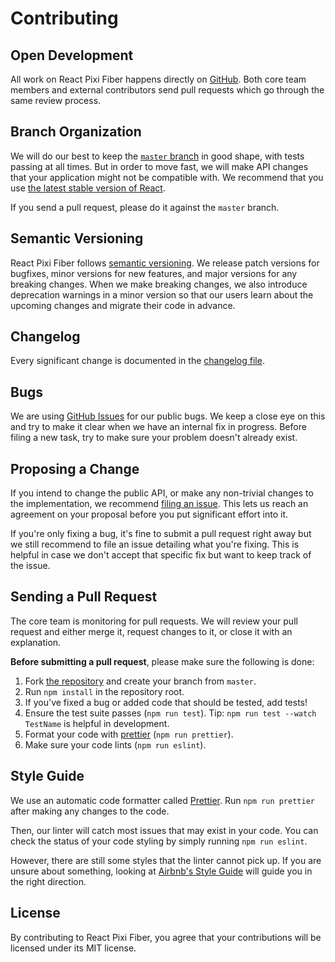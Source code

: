 # Contributing

## Open Development

All work on React Pixi Fiber happens directly on [GitHub](https://github.com/michalochman/react-pixi-fiber). Both core team members and external contributors send pull requests which go through the same review process.


## Branch Organization

We will do our best to keep the [`master` branch](https://github.com/michalochman/react-pixi-fiber/tree/master) in good shape, with tests passing at all times. But in order to move fast, we will make API changes that your application might not be compatible with. We recommend that you use [the latest stable version of React](https://reactjs.org/downloads.html).

If you send a pull request, please do it against the `master` branch.


## Semantic Versioning

React Pixi Fiber follows [semantic versioning](http://semver.org/). We release patch versions for bugfixes, minor versions for new features, and major versions for any breaking changes. When we make breaking changes, we also introduce deprecation warnings in a minor version so that our users learn about the upcoming changes and migrate their code in advance.


## Changelog

Every significant change is documented in the [changelog file](https://github.com/michalochman/react-pixi-fiber/blob/master/CHANGELOG.md).


## Bugs

We are using [GitHub Issues](https://github.com/michalochman/react-pixi-fiber/issues) for our public bugs. We keep a close eye on this and try to make it clear when we have an internal fix in progress. Before filing a new task, try to make sure your problem doesn't already exist.


## Proposing a Change

If you intend to change the public API, or make any non-trivial changes to the implementation, we recommend [filing an issue](https://github.com/michalochman/react-pixi-fiber/issues/new). This lets us reach an agreement on your proposal before you put significant effort into it.

If you're only fixing a bug, it's fine to submit a pull request right away but we still recommend to file an issue detailing what you're fixing. This is helpful in case we don't accept that specific fix but want to keep track of the issue.


## Sending a Pull Request

The core team is monitoring for pull requests. We will review your pull request and either merge it, request changes to it, or close it with an explanation.

**Before submitting a pull request**, please make sure the following is done:

1. Fork [the repository](https://github.com/michalochman/react-pixi-fiber) and create your branch from `master`.
2. Run `npm install` in the repository root.
3. If you've fixed a bug or added code that should be tested, add tests!
4. Ensure the test suite passes (`npm run test`). Tip: `npm run test --watch TestName` is helpful in development.
5. Format your code with [prettier](https://github.com/prettier/prettier) (`npm run prettier`).
6. Make sure your code lints (`npm run eslint`).

## Style Guide

We use an automatic code formatter called [Prettier](https://prettier.io/). Run `npm run prettier` after making any changes to the code.

Then, our linter will catch most issues that may exist in your code. You can check the status of your code styling by simply running `npm run eslint`.

However, there are still some styles that the linter cannot pick up. If you are unsure about something, looking at [Airbnb's Style Guide](https://github.com/airbnb/javascript) will guide you in the right direction.


## License

By contributing to React Pixi Fiber, you agree that your contributions will be licensed under its MIT license.
